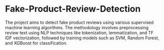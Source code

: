 # Fake-Product-Review-Detection
The project aims to detect fake product reviews using various supervised machine learning algorithms. The  methodology involves preprocessing review text using NLP techniques like tokenization, lemmatization, and TF IDF vectorization, followed by training models such as SVM, Random Forest, and XGBoost for classification. 
